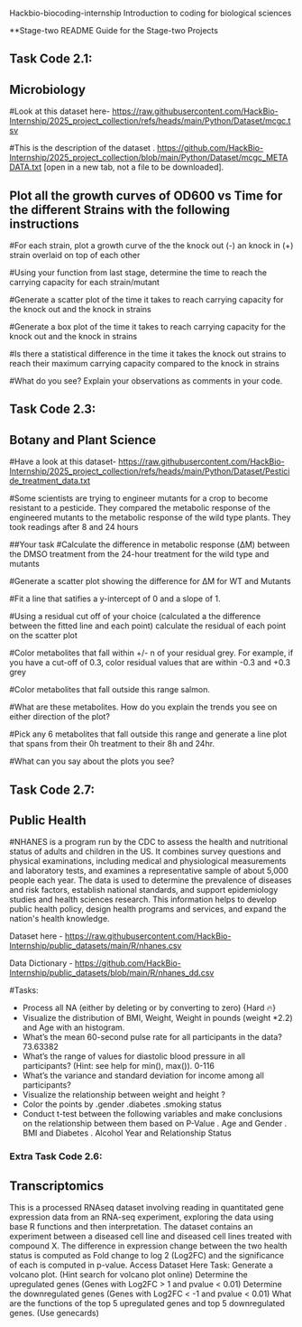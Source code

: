 Hackbio-biocoding-internship Introduction to coding for biological sciences

**Stage-two
README Guide for the Stage-two Projects

## Task Code 2.1:
## Microbiology

#Look at this dataset here- https://raw.githubusercontent.com/HackBio-Internship/2025_project_collection/refs/heads/main/Python/Dataset/mcgc.tsv

#This is the description of the dataset . https://github.com/HackBio-Internship/2025_project_collection/blob/main/Python/Dataset/mcgc_METADATA.txt [open in a new tab, not a file to be downloaded].

## Plot all the growth curves of OD600 vs Time for the different Strains with the following instructions

#For each strain, plot a growth curve of the the knock out (-) an knock in (+) strain overlaid on top of each other

#Using your function from last stage, determine the time to reach the carrying capacity for each strain/mutant

#Generate a scatter plot of the time it takes to reach carrying capacity for the knock out and the knock in strains

#Generate a box plot of the time it takes to reach carrying capacity for the knock out and the knock in strains

#Is there a statistical difference in the time it takes the knock out strains to reach their maximum carrying capacity compared to the knock in strains

#What do you see? Explain your observations as comments in your code.


## Task Code 2.3:
## Botany and Plant Science
#Have a look at this dataset- https://raw.githubusercontent.com/HackBio-Internship/2025_project_collection/refs/heads/main/Python/Dataset/Pesticide_treatment_data.txt

#Some scientists are trying to engineer mutants for a crop to become resistant to a pesticide. They compared the metabolic response of the engineered mutants to the metabolic response of the wild type plants. They took readings after 8 and 24 hours

##Your task
#Calculate the difference in metabolic response (ΔM) between the DMSO treatment from the 24-hour treatment for the wild type and mutants

#Generate a scatter plot showing the difference for ΔM for WT and Mutants

#Fit a line that satifies a y-intercept of 0 and a slope of 1.

#Using a residual cut off of your choice (calculated a the difference between the fitted line and each point) calculate the residual of each point on the scatter plot

#Color metabolites that fall within +/- n of your residual grey. For example, if you have a cut-off of 0.3, color residual values that are within -0.3 and +0.3 grey

#Color metabolites that fall outside this range salmon.

#What are these metabolites. How do you explain the trends you see on either direction of the plot?

#Pick any 6 metabolites that fall outside this range and generate a line plot that spans from their 0h treatment to their 8h and 24hr.

#What can you say about the plots you see?




## Task Code 2.7:
## Public Health

#NHANES is a program run by the CDC to assess the health and nutritional status of adults and children in the US. It combines survey questions and physical examinations, including medical and physiological measurements and laboratory tests, and examines a representative sample of about 5,000 people each year. The data is used to determine the prevalence of diseases and risk factors, establish national standards, and support epidemiology studies and health sciences research. This information helps to develop public health policy, design health programs and services, and expand the nation's health knowledge.

Dataset here - https://raw.githubusercontent.com/HackBio-Internship/public_datasets/main/R/nhanes.csv

Data Dictionary - https://github.com/HackBio-Internship/public_datasets/blob/main/R/nhanes_dd.csv

#Tasks:
- Process all NA (either by deleting or by converting to zero) {Hard :fire:}
- Visualize the distribution of BMI, Weight, Weight in pounds (weight *2.2) and Age with an histogram.
- What’s the mean 60-second pulse rate for all participants in the data?
73.63382
- What’s the range of values for diastolic blood pressure in all participants? (Hint: see help for min(), max()).
0-116
- What’s the variance and standard deviation for income among all participants?
- Visualize the relationship between weight and height ?
- Color the points by
    .gender
    .diabetes
    .smoking status
- Conduct t-test between the following variables and make conclusions on the relationship between them based on P-Value
. Age and Gender
. BMI and Diabetes
. Alcohol Year and Relationship Status


### Extra Task Code 2.6:
## Transcriptomics
This is a processed RNAseq dataset involving reading in quantitated gene expression data from an RNA-seq experiment, exploring the data using base R functions and then interpretation. The dataset contains an experiment between a diseased cell line and diseased cell lines treated with compound X. The difference in expression change between the two health status is computed as Fold change to log 2 (Log2FC) and the significance of each is computed in p-value.
Access Dataset Here
Task:
Generate a volcano plot. (Hint search for volcano plot online)
Determine the upregulated genes (Genes with Log2FC > 1 and pvalue < 0.01)
Determine the downregulated genes (Genes with Log2FC < -1 and pvalue < 0.01)
What are the functions of the top 5 upregulated genes and top 5 downregulated genes. (Use genecards)


